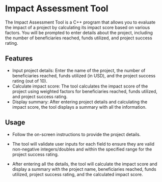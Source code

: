 # Impact Assessment Tool

The Impact Assessment Tool is a C++ program that allows you to evaluate the impact of a project by calculating its impact score based on various factors. You will be prompted to enter details about the project, including the number of beneficiaries reached, funds utilized, and project success rating.

## Features

- Input project details: Enter the name of the project, the number of beneficiaries reached, funds utilized (in USD), and the project success rating (out of 10).
- Calculate impact score: The tool calculates the impact score of the project using weighted factors for beneficiaries reached, funds utilized, and project success rating.
- Display summary: After entering project details and calculating the impact score, the tool displays a summary with all the information.

## Usage

- Follow the on-screen instructions to provide the project details.

- The tool will validate user inputs for each field to ensure they are valid non-negative integers/doubles and within the specified range for the project success rating.

- After entering all the details, the tool will calculate the impact score and display a summary with the project name, beneficiaries reached, funds utilized, project success rating, and the calculated impact score.
